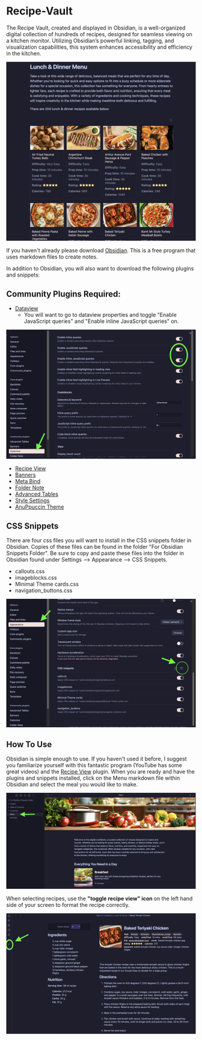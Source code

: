 # Recipe-Vault
 The Recipe Vault, created and displayed in Obsidian, is a well-organized digital collection of hundreds of recipes, designed for seamless viewing on a kitchen monitor. Utilizing Obsidian’s powerful linking, tagging, and visualization capabilities, this system enhances accessibility and efficiency in the kitchen.

![](https://github.com/rachel-shaw/Receipe-Vault-Repo/blob/main/Images/recipebook.png)

If you haven't already please download [Obsidian](https://obsidian.md/download). This is a free program that uses markdown files to create notes.

In addition to Obsidian, you will also want to download the following plugins and snippets:
## Community Plugins Required:
- [Dataview]([**obsidian://show-plugin?id=dataview**](obsidian://show-plugin?id=dataview))
	- You will want to go to dataview properties and toggle "Enable JavaScript queries" and "Enable inline JavaScript queries" on.

![](https://github.com/rachel-shaw/Receipe-Vault-Repo/blob/main/Images/dataviewinstructions.png)

- [Recipe View]([obsidian://show-plugin?id=recipe-view](obsidian://show-plugin?id=recipe-view))
- [Banners]([obsidian://show-plugin?id=obsidian-banners](obsidian://show-plugin?id=obsidian-banners))
- [Meta Bind]([obsidian://show-plugin?id=obsidian-meta-bind-plugin](obsidian://show-plugin?id=obsidian-meta-bind-plugin))
- [Folder Note]([obsidian://show-plugin?id=folder-note-plugin](obsidian://show-plugin?id=folder-note-plugin))
- [Advanced Tables]([obsidian://show-plugin?id=table-editor-obsidian](obsidian://show-plugin?id=table-editor-obsidian))
- [Style Settings]([obsidian://show-plugin?id=obsidian-style-settings](obsidian://show-plugin?id=obsidian-style-settings))
- [AnuPpuccin Theme](https://github.com/AnubisNekhet/AnuPpuccin)

## CSS Snippets
There are four css files you will want to install in the CSS snippets folder in Obsidian. Copies of these files can be found in the folder "For Obsidian Snippets Folder". Be sure to copy and paste these files into the folder in Obsidian found under Settings --> Appearance --> CSS Snippets.
- callouts.css
- imageblocks.css
- Minimal Theme cards.css
- navigation_buttons.css

![](https://github.com/rachel-shaw/Receipe-Vault-Repo/blob/main/Images/csssnippetfolderex.png)
## How To Use
Obsidian is simple enough to use. If you haven't used it before, I suggest you familiarize yourself with this fantastic program (YouTube has some great videos) and the [Recipe View]([obsidian://show-plugin?id=recipe-view](obsidian://show-plugin?id=recipe-view)) plugin. When you are ready and have the plugins and snippets installed, click on the Menu markdown file within Obsidian and select the meal you would like to make. 

![](https://github.com/rachel-shaw/Receipe-Vault-Repo/blob/main/Images/menuex.png)


When selecting recipes, use the <b>"toggle recipe view" icon </b> on the left hand side of your screen to format the recipe correctly. 

![](https://github.com/rachel-shaw/Receipe-Vault-Repo/blob/main/Images/recipeviewtoggle.png)